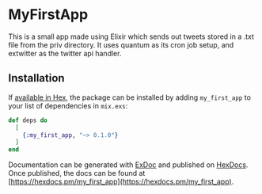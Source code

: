 # MyFirstApp

This is a small app made using Elixir which sends out tweets stored in a .txt file from the priv directory. 
It uses quantum as its cron job setup, and extwitter as the twitter api handler.  

## Installation

If [available in Hex](https://hex.pm/docs/publish), the package can be installed
by adding `my_first_app` to your list of dependencies in `mix.exs`:

```elixir
def deps do
  [
    {:my_first_app, "~> 0.1.0"}
  ]
end
```

Documentation can be generated with [ExDoc](https://github.com/elixir-lang/ex_doc)
and published on [HexDocs](https://hexdocs.pm). Once published, the docs can
be found at [https://hexdocs.pm/my_first_app](https://hexdocs.pm/my_first_app).

